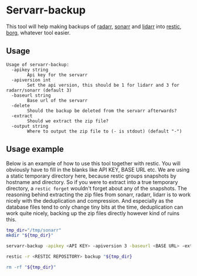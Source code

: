 # Servarr-backup

This tool will help making backups of [radarr](https://github.com/Radarr/Radarr), [sonarr](https://github.com/Sonarr/Sonarr) and [lidarr](https://github.com/lidarr/Lidarr) into [restic](https://github.com/restic/restic), [borg](https://github.com/borgbackup/borg), whatever tool easier.

## Usage

```asciidoc
Usage of servarr-backup:
  -apikey string
    	Api key for the servarr
  -apiversion int
    	Set the api version, this should be 1 for lidarr and 3 for radarr/sonarr (default 3)
  -baseurl string
    	Base url of the servarr
  -delete
    	Should the backup be deleted from the servarr afterwards?
  -extract
    	Should we extract the zip file?
  -output string
    	Where to output the zip file to (- is stdout) (default "-")
```

## Usage example

Below is an example of how to use this tool together with restic.
You will obviously have to fill in the blanks like API KEY, BASE URL etc.
We are using a static temporary directory here, because restic groups snapshots by hostname and directory.
So if you were to extract into a true temporary directory, a `restic forget` wouldn't forget about any of the snapshots.
The reasoning behind extracting the zip files from sonarr, radarr, lidarr is to work nicely with the deduplication and compression.
And especially as the database files tend to only change tiny bits at the time, deduplication can work quite nicely, backing up the zip files directly however kind of ruins this.

```bash
tmp_dir="/tmp/sonarr"
mkdir "${tmp_dir}"

servarr-backup -apikey <API KEY> -apiversion 3 -baseurl <BASE URL> -extract -output "${tmp_dir}" -delete

restic -r <RESTIC REPOSITORY> backup "${tmp_dir}

rm -rf "${tmp_dir}"
```
